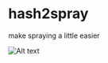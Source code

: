 # hash2spray
make spraying a little easier


<img src="(https://github.com/rmdavy/hash2spray/blob/main/cracked.png)" alt="Alt text" title="Optional title">
